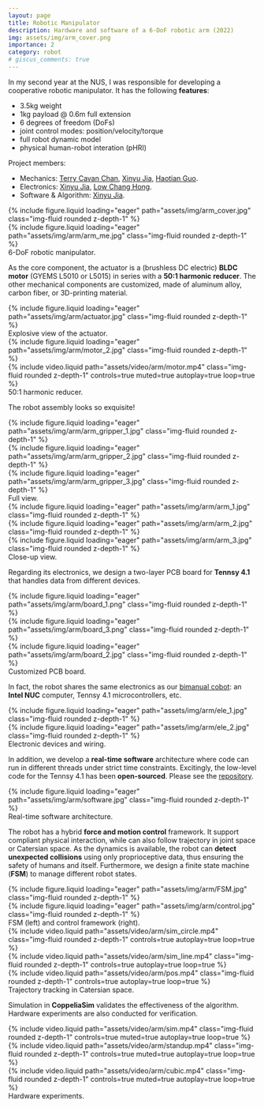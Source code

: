 ```yaml
---
layout: page
title: Robotic Manipulator
description: Hardware and software of a 6-DoF robotic arm (2022)
img: assets/img/arm_cover.png
importance: 2
category: robot
# giscus_comments: true
---
```


In my second year at the NUS, I was responsible for developing a cooperative robotic manipulator. It has the following **features**:
* 3.5kg weight
* 1kg payload @ 0.6m full extension
* 6 degrees of freedom (DoFs)
* joint control modes: position/velocity/torque
* full robot dynamic model
* physical human-robot interation (pHRI)

Project members: 
* Mechanics: [Terry Cavan Chan](https://cde.nus.edu.sg/bme/bioroboticslab/author/terry-cavan-chan/), <u>Xinyu Jia</u>, [Haotian Guo](https://cde.nus.edu.sg/bme/bioroboticslab/author/guo-haotian/).
* Electronics: <u>Xinyu Jia</u>, [Low Chang Hong](https://cde.nus.edu.sg/bme/bioroboticslab/author/low-chang-hong/).
* Software & Algorithm: <u>Xinyu Jia</u>.

<div class="row">
    <div class="col-sm mt-3 mt-md-0">
        {% include figure.liquid loading="eager" path="assets/img/arm_cover.jpg" class="img-fluid rounded z-depth-1" %}
    </div>
    <div class="col-sm mt-3 mt-md-0">
        {% include figure.liquid loading="eager" path="assets/img/arm/arm_me.jpg" class="img-fluid rounded z-depth-1" %}
    </div>
</div>
<div class="caption">
    6-DoF robotic manipulator.
</div>

As the core component, the actuator is a (brushless DC electric) **BLDC motor** (GYEMS L5010 or L5015) in series with a **50:1 harmonic reducer**. The other mechanical components are customized, made of aluminum alloy, carbon fiber, or 3D-printing material. 

<div class="row">
    <div class="col-sm mt-3 mt-md-0">
        {% include figure.liquid loading="eager" path="assets/img/arm/actuator.jpg" class="img-fluid rounded z-depth-1" %}
    </div>
</div>
<div class="caption">
    Explosive view of the actuator.
</div>

<div class="row">
    <div class="col-sm mt-3 mt-md-0">
        {% include figure.liquid loading="eager" path="assets/img/arm/motor_2.jpg" class="img-fluid rounded z-depth-1" %}
    </div>
    <div class="col-sm mt-3 mt-md-0">
        {% include video.liquid path="assets/video/arm/motor.mp4" class="img-fluid rounded z-depth-1" controls=true muted=true autoplay=true loop=true %}
    </div>
</div>
<div class="caption">
    50:1 harmonic reducer.
</div>

The robot assembly looks so exquisite!

<div class="row">
    <div class="col-sm mt-3 mt-md-0">
        {% include figure.liquid loading="eager" path="assets/img/arm/arm_gripper_1.jpg" class="img-fluid rounded z-depth-1" %}
    </div>
    <div class="col-sm mt-3 mt-md-0">
        {% include figure.liquid loading="eager" path="assets/img/arm/arm_gripper_2.jpg" class="img-fluid rounded z-depth-1" %}
    </div>
    <div class="col-sm mt-3 mt-md-0">
        {% include figure.liquid loading="eager" path="assets/img/arm/arm_gripper_3.jpg" class="img-fluid rounded z-depth-1" %}
    </div>
</div>
<div class="caption">
    Full view.
</div>

<div class="row">
    <div class="col-sm mt-3 mt-md-0">
        {% include figure.liquid loading="eager" path="assets/img/arm/arm_1.jpg" class="img-fluid rounded z-depth-1" %}
    </div>
    <div class="col-sm mt-3 mt-md-0">
        {% include figure.liquid loading="eager" path="assets/img/arm/arm_2.jpg" class="img-fluid rounded z-depth-1" %}
    </div>
    <div class="col-sm mt-3 mt-md-0">
        {% include figure.liquid loading="eager" path="assets/img/arm/arm_3.jpg" class="img-fluid rounded z-depth-1" %}
    </div>
</div>
<div class="caption">
    Close-up view.
</div>

Regarding its electronics, we design a two-layer PCB board for **Tennsy 4.1** that handles data from different devices.

<div class="row">
    <div class="col-sm mt-3 mt-md-0">
        {% include figure.liquid loading="eager" path="assets/img/arm/board_1.png" class="img-fluid rounded z-depth-1" %}
    </div>
    <div class="col-sm mt-3 mt-md-0">
        {% include figure.liquid loading="eager" path="assets/img/arm/board_3.png" class="img-fluid rounded z-depth-1" %}
    </div>
</div>
<div class="row">
    <div class="col-sm mt-3 mt-md-0">
        {% include figure.liquid loading="eager" path="assets/img/arm/board_2.jpg" class="img-fluid rounded z-depth-1" %}
    </div>
</div>
<div class="caption">
    Customized PCB board.
</div>

In fact, the robot shares the same electronics as our [bimanual cobot](https://jia-xinyu.github.io/projects/9_project/): an **Intel NUC** computer, Tennsy 4.1 microcontrollers, etc.

<div class="row">
    <div class="col-sm mt-3 mt-md-0">
        {% include figure.liquid loading="eager" path="assets/img/arm/ele_1.jpg" class="img-fluid rounded z-depth-1" %}
    </div>
    <div class="col-sm mt-3 mt-md-0">
        {% include figure.liquid loading="eager" path="assets/img/arm/ele_2.jpg" class="img-fluid rounded z-depth-1" %}
    </div>
</div>
<div class="caption">
    Electronic devices and wiring.
</div>

In addition, we develop a **real-time software** architecture where code can run in different threads under strict time constraints. Excitingly, the low-level code for the Tennsy 4.1 has been **open-sourced**. Please see the [repository](https://github.com/jia-xinyu/Caracal_Teensy).

<div class="row">
    <div class="col-sm mt-3 mt-md-0">
        {% include figure.liquid loading="eager" path="assets/img/arm/software.jpg" class="img-fluid rounded z-depth-1" %}
    </div>
</div>
<div class="caption">
    Real-time software architecture.
</div>

The robot has a hybrid **force and motion control** framework. It support compliant physical interaction, while can also follow trajectory in joint space or Catersian space. As the dynamics is available, the robot can **detect unexpected collisions** using only proprioceptive data, thus ensuring the safety of humans and itself. Furthermore, we design a finite state machine (**FSM**) to manage different robot states.

<div class="row">
    <div class="col-sm mt-3 mt-md-0">
        {% include figure.liquid loading="eager" path="assets/img/arm/FSM.jpg" class="img-fluid rounded z-depth-1" %}
    </div>
    <div class="col-sm mt-3 mt-md-0">
        {% include figure.liquid loading="eager" path="assets/img/arm/control.jpg" class="img-fluid rounded z-depth-1" %}
    </div>
</div>
<div class="caption">
    FSM (left) and control framework (right).
</div>

<div class="row">
    <div class="col-sm mt-3 mt-md-0">
        {% include video.liquid path="assets/video/arm/sim_circle.mp4" class="img-fluid rounded z-depth-1" controls=true autoplay=true loop=true %}
    </div>
    <div class="col-sm mt-3 mt-md-0">
        {% include video.liquid path="assets/video/arm/sim_line.mp4" class="img-fluid rounded z-depth-1" controls=true autoplay=true loop=true %}
    </div>
    <div class="col-sm mt-3 mt-md-0">
        {% include video.liquid path="assets/video/arm/pos.mp4" class="img-fluid rounded z-depth-1" controls=true autoplay=true loop=true %}
    </div>
</div>
<div class="caption">
    Trajectory tracking in Catersian space.
</div>

Simulation in **CoppeliaSim** validates the effectiveness of the algorithm. Hardware experiments are also conducted for verification.

<div class="row">
    <div class="col-sm mt-3 mt-md-0">
        {% include video.liquid path="assets/video/arm/sim.mp4" class="img-fluid rounded z-depth-1" controls=true muted=true autoplay=true loop=true %}
    </div>
    <div class="col-sm mt-3 mt-md-0">
        {% include video.liquid path="assets/video/arm/standup.mp4" class="img-fluid rounded z-depth-1" controls=true muted=true autoplay=true loop=true %}
    </div>
</div>
<div class="row">
    <div class="col-sm mt-3 mt-md-0">
        {% include video.liquid path="assets/video/arm/cubic.mp4" class="img-fluid rounded z-depth-1" controls=true muted=true autoplay=true loop=true %}
    </div>
</div>
<div class="caption">
    Hardware experiments.
</div>